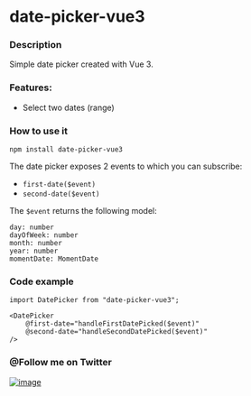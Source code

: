 # date-picker-vue3

### Description
Simple date picker created with Vue 3.

### Features:
* Select two dates (range)

### How to use it
```
npm install date-picker-vue3
```
The date picker exposes 2 events to which you can subscribe: 
* ``` first-date($event) ```
* ``` second-date($event) ```

The ``` $event ``` returns the following model: 
```
day: number
dayOfWeek: number
month: number 
year: number
momentDate: MomentDate
```

### Code example
```
import DatePicker from "date-picker-vue3";

<DatePicker
    @first-date="handleFirstDatePicked($event)"
    @second-date="handleSecondDatePicked($event)"
/>
```

### @Follow me on Twitter
[![image](https://gist.githubusercontent.com/radualex/51de7bfd86b262fec6509eecdafa5a90/raw/3b837e609b3cc263d396cbd78bedab38f930a509/icons8-twitter.svg)](https://www.twitter.com/Al_Radu)
